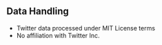## Data Handling
- Twitter data processed under MIT License terms
- No affiliation with Twitter Inc.
